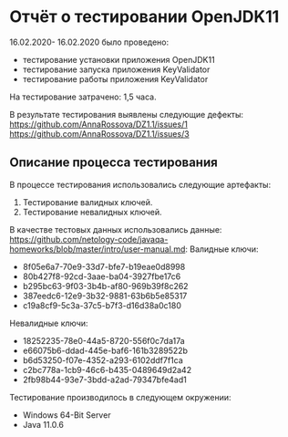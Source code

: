 # Отчёт о тестировании OpenJDK11
16.02.2020- 16.02.2020 было проведено:
* тестирование установки приложения OpenJDK11 
* тестирование запуска приложения KeyValidator
* тестирование работы приложения KeyValidator

На тестирование затрачено: 1,5 часа.

В результате тестирования выявлены следующие дефекты:
https://github.com/AnnaRossova/DZ1.1/issues/1
https://github.com/AnnaRossova/DZ1.1/issues/3

## Описание процесса тестирования

В процессе тестирования использовались следующие артефакты:
1. Тестирование валидных ключей.
2. Тестирование невалидных ключей.

В качестве тестовых данных использовались данные: https://github.com/netology-code/javaqa-homeworks/blob/master/intro/user-manual.md:
Валидные ключи:
* 8f05e6a7-70e9-33d7-bfe7-b19eae0d8998
* 80b427f8-92cd-3aae-ba04-3927fbe17c6
* b295bc63-9f03-3b4b-af80-969b39f8c262
* 387eedc6-12e9-3b32-9881-63b6b5e85317
* c19a8cf9-5c3a-37c5-b7f3-d16d38a0c180

Невалидные ключи:
* 18252235-78e0-44a5-8720-556f0c7da17a
* e66075b6-ddad-445e-baf6-161b3289522b
* b6d53250-f07e-4352-a293-6102ddf7f1ca
* c2bc778a-1cb9-46c6-b435-0489649d2a42
* 2fb98b44-93e7-3bdd-a2ad-79347bfe4ad1

Тестирование производилось в следующем окружении:
* Windows 64-Bit Server
* Java 11.0.6

